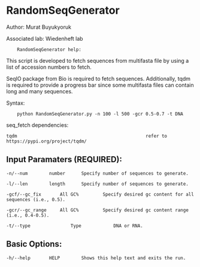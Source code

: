 # RandomSeqGenerator

Author: Murat Buyukyoruk

Associated lab: Wiedenheft lab

        RandomSeqGenerator help:

This script is developed to fetch sequences from multifasta file by using a list of accession numbers to fetch. 

SeqIO package from Bio is required to fetch sequences. Additionally, tqdm is required to provide a progress bar since some multifasta files can contain long and many sequences.
        
Syntax:

        python RandomSeqGenerator.py -n 100 -l 500 -gcr 0.5-0.7 -t DNA

seq_fetch dependencies:
	
	tqdm                                                refer to https://pypi.org/project/tqdm/
	
Input Paramaters (REQUIRED):
----------------------------
	-n/--num		number		Specify number of sequences to generate.

	-l/--len		length		Specify number of sequences to generate.

	-gcf/--gc_fix		All GC%	        Specify desired gc content for all sequences (i.e., 0.5).
	
	-gcr/--gc_range		All GC%	        Specify desired gc content range (i.e., 0.4-0.5).
	
	-t/--type           	Type            DNA or RNA.
	
Basic Options:
--------------
	-h/--help		HELP		Shows this help text and exits the run.

	
